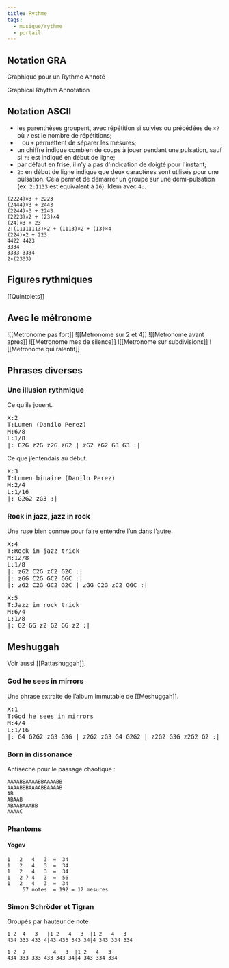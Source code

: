```yaml
---
title: Rythme
tags:
  - musique/rythme
  - portail
---
```


## Notation GRA

Graphique pour un Rythme Annoté

Graphical Rhythm Annotation

## Notation ASCII

- les parenthèses groupent, avec répétition si suivies ou
  précédées de `×?` où `?` est le nombre de répétitions;
- ` ` ou `+` permettent de séparer les mesures;
- un chiffre indique combien de coups à jouer pendant une pulsation,
  sauf si `?:` est indiqué en début de ligne;
- par défaut en frisé, il n'y a pas d'indication de doigté pour l'instant;
- `2:` en début de ligne indique que deux caractères sont utilisés pour
  une pulsation. Cela permet de démarrer un groupe sur une
  demi-pulsation (ex: `2:1133` est équivalent à `26`). Idem avec `4:`.

```
(2224)×3 + 2223
(2444)×3 + 2443
(2244)×3 + 2243
(2223)×2 + (23)×4
(24)×3 + 23
2:(11111113)×2 + (1113)×2 + (13)×4
(224)×2 + 223
4422 4423
3334
3333 3334
2×(2333)
```

## Figures rythmiques

[[Quintolets]]

## Avec le métronome
![[Metronome pas fort]]
![[Metronome sur 2 et 4]]
![[Metronome avant apres]]
![[Metronome mes de silence]]
![[Metronome sur subdivisions]]
![[Metronome qui ralentit]]

## Phrases diverses

### Une illusion rythmique

Ce qu’ils jouent.

<pre>
X:2
T:Lumen (Danilo Perez)
M:6/8
L:1/8
|: G2G z2G z2G zG2 | zG2 zG2 G3 G3 :|
</pre>

Ce que j’entendais au début.

<pre>
X:3
T:Lumen binaire (Danilo Perez)
M:2/4
L:1/16
|: G2G2 zG3 :|
</pre>

### Rock in jazz, jazz in rock

Une ruse bien connue pour faire entendre l’un dans l’autre.

<pre>
X:4
T:Rock in jazz trick
M:12/8
L:1/8
|: zG2 C2G zC2 G2C :|
|: zGG C2G GC2 GGC :|
|: zG2 C2G GC2 G2C | zGG C2G zC2 GGC :|
</pre>

<pre>
X:5
T:Jazz in rock trick
M:6/4
L:1/8
|: G2 GG z2 G2 GG z2 :|
</pre>

## Meshuggah

Voir aussi [[Pattashuggah]].

### God he sees in mirrors

Une phrase extraite de l’album Immutable de [[Meshuggah]].

<pre>
X:1
T:God he sees in mirrors
M:4/4
L:1/16
|: G4 G2G2 zG3 G3G | z2G2 zG3 G4 G2G2 | z2G2 G3G z2G2 G2 :|
</pre>


### Born in dissonance

Antisèche pour le passage chaotique :

```
AAAABBAAAABBAAAABB
AAAABBBAAAABBAAAAB
AB
ABAAB
ABAABAAABB
AAAAC
```

### Phantoms

#### Yogev

```
1   2   4   3  =  34
1   2   4   3  =  34
1   2   4   3  =  34
1   2 7 4   3  =  56
1   2   4   3  =  34
     57 notes  = 192 = 12 mesures
```

### Simon Schröder et Tigran

Groupés par hauteur de note

```
1 2  4   3   |1 2   4   3  |1 2   4   3
434 333 433 4|43 433 343 34|4 343 334 334

1 2  7         4   3  |1 2   4   3
434 333 333 433 343 34|4 343 334 334
```

